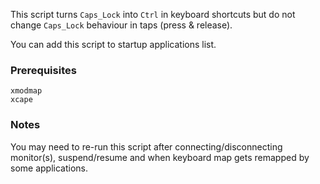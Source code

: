This script turns `Caps_Lock` into `Ctrl` in keyboard shortcuts but do not
change `Caps_Lock` behaviour in taps (press & release).

You can add this script to startup applications list.

### Prerequisites

	xmodmap
	xcape

### Notes

You may need to re-run this script after connecting/disconnecting monitor(s),
suspend/resume and when keyboard map gets remapped by some applications.
